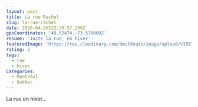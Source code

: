 ```yaml
---
layout: post
title: La rue Rachel
slug: la-rue-rachel
date: 2020-04-26T22:39:57.290Z
gpsCoordinates: '45.52474,-73.5760092'
resume: 'Juste la rue, en hiver'
featuredImage: 'https://res.cloudinary.com/dmcl9xqto/image/upload/v1587939358/rue_oat1uw.jpg'
rating: 3
tags:
  - rue
  - hiver
Categories:
  - Montréal
  - Québec
---
```

La rue en hiver...
